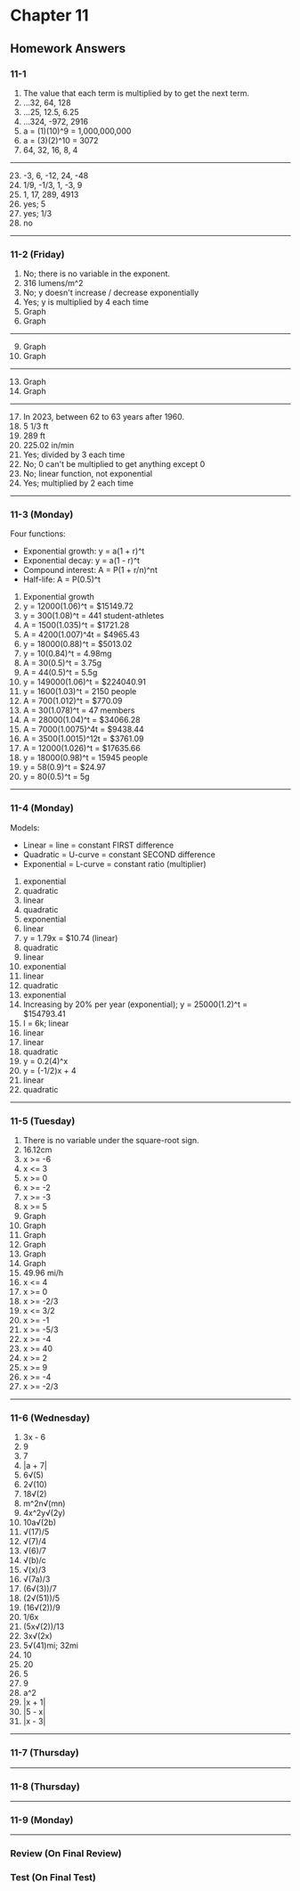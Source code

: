 # Chapter 11

## Homework Answers

### 11-1

1. The value that each term is multiplied by to get the next term.
2. ...32, 64, 128
3. ...25, 12.5, 6.25
4. ...324, -972, 2916
5. a = (1)(10)^9 = 1,000,000,000
6. a = (3)(2)^10 = 3072
7. 64, 32, 16, 8, 4

---

23. -3, 6, -12, 24, -48
24. 1/9, -1/3, 1, -3, 9
25. 1, 17, 289, 4913
26. yes; 5
27. yes; 1/3
28. no

---

### 11-2 (Friday)

1. No; there is no variable in the exponent.
2. 316 lumens/m^2
3. No; y doesn't increase / decrease exponentially
4. Yes; y is multiplied by 4 each time
5. Graph
6. Graph

---

9. Graph
10. Graph

---

13. Graph
14. Graph

---

17. In 2023, between 62 to 63 years after 1960.
18. 5 1/3 ft
19. 289 ft
20. 225.02 in/min
21. Yes; divided by 3 each time
22. No; 0 can't be multiplied to get anything except 0
23. No; linear function, not exponential
24. Yes; multiplied by 2 each time

---

### 11-3 (Monday)

Four functions:
* Exponential growth: y = a(1 + r)^t
* Exponential decay: y = a(1 - r)^t
* Compound interest: A = P(1 + r/n)^nt
* Half-life: A = P(0.5)^t

1. Exponential growth
2. y = 12000(1.06)^t = $15149.72
3. y = 300(1.08)^t = 441 student-athletes
4. A = 1500(1.035)^t = $1721.28
5. A = 4200(1.007)^4t = $4965.43
6. y = 18000(0.88)^t = $5013.02
7. y = 10(0.84)^t = 4.98mg
8. A = 30(0.5)^t = 3.75g
9. A = 44(0.5)^t = 5.5g
10. y = 149000(1.06)^t = $224040.91
11. y = 1600(1.03)^t = 2150 people
12. A = 700(1.012)^t = $770.09
13. A = 30(1.078)^t = 47 members
14. A = 28000(1.04)^t = $34066.28
15. A = 7000(1.0075)^4t = $9438.44
16. A = 3500(1.0015)^12t = $3761.09
17. A = 12000(1.026)^t = $17635.66
18. y = 18000(0.98)^t = 15945 people
19. y = 58(0.9)^t = $24.97
20. y = 80(0.5)^t = 5g

---

### 11-4 (Monday)

Models:
* Linear = line = constant FIRST difference
* Quadratic = U-curve = constant SECOND difference
* Exponential = L-curve = constant ratio (multiplier)

1. exponential
2. quadratic
3. linear
4. quadratic
5. exponential
6. linear
7. y = 1.79x = $10.74 (linear)
8. quadratic
9. linear
10. exponential
11. linear
12. quadratic
13. exponential
14. Increasing by 20% per year (exponential); y = 25000(1.2)^t = $154793.41
15. l = 6k; linear
16. linear
17. linear
18. quadratic
19. y = 0.2(4)^x
20. y = (-1/2)x + 4
21. linear
22. quadratic

---

### 11-5 (Tuesday)

1. There is no variable under the square-root sign.
2. 16.12cm
3. x >= -6
4. x <= 3
5. x >= 0
6. x >= -2
7. x >= -3
8. x >= 5
9. Graph
10. Graph
11. Graph
12. Graph
13. Graph
14. Graph
15. 49.96 mi/h
16. x <= 4
17. x >= 0
18. x >= -2/3
19. x <= 3/2
20. x >= -1
21. x >= -5/3
22. x >= -4
23. x >= 40
24. x >= 2
25. x >= 9
26. x >= -4
27. x >= -2/3

---

### 11-6 (Wednesday)

1. 3x - 6
2. 9
3. 7
4. |a + 7|
5. 6√(5)
6. 2√(10)
7. 18√(2)
8. m^2n√(mn)
9. 4x^2y√(2y)
10. 10a√(2b)
11. √(17)/5
12. √(7)/4
13. √(6)/7
14. √(b)/c
15. √(x)/3
16. √(7a)/3
17. (6√(3))/7
18. (2√(51))/5
19. (16√(2))/9
20. 1/6x
21. (5x√(2))/13
22. 3x√(2x)
23. 5√(41)mi; 32mi
24. 10
25. 20
26. 5
27. 9
28. a^2
29. |x + 1|
30. |5 - x|
31. |x - 3|

---

### 11-7 (Thursday)

---

### 11-8 (Thursday)

---

### 11-9 (Monday)

---

### Review (On Final Review)

### Test (On Final Test)
